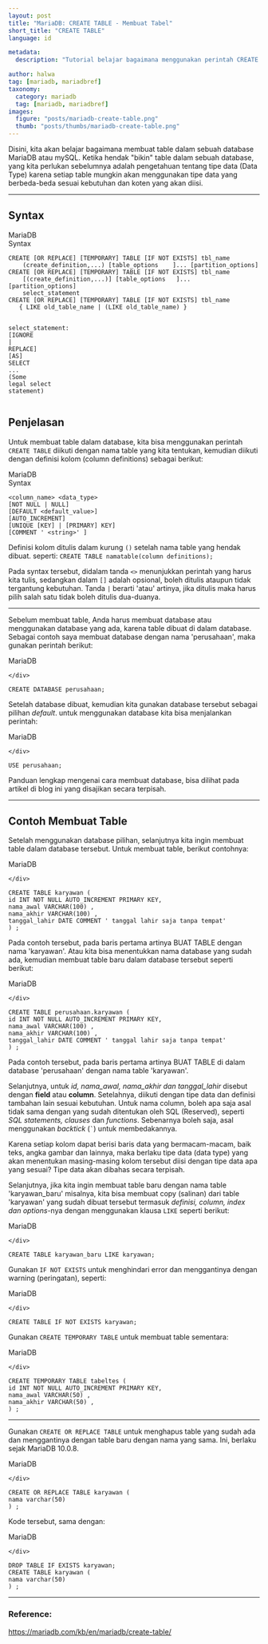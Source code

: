 ```yaml
---
layout: post
title: "MariaDB: CREATE TABLE - Membuat Tabel"
short_title: "CREATE TABLE"
language: id

metadata:
  description: "Tutorial belajar bagaimana menggunakan perintah CREATE TABLE yang digunakan untuk membuat table baru dalam database MariaDB atau MySQL"

author: halwa
tag: [mariadb, mariadbref]
taxonomy:
  category: mariadb
  tag: [mariadb, mariadbref]
images:
  figure: "posts/mariadb-create-table.png"
  thumb: "posts/thumbs/mariadb-create-table.png"
---
```

<p class="lead">Disini, kita akan belajar bagaimana membuat table dalam sebuah database MariaDB atau mySQL. Ketika hendak "bikin" table dalam sebuah database, yang kita perlukan sebelumnya adalah pengetahuan tentang tipe data (Data Type) karena setiap table mungkin akan menggunakan tipe data yang berbeda-beda sesuai kebutuhan dan koten yang akan diisi.</p>
<hr/>
<h2>Syntax</h2>
<div class="icard">
  <div class="icard-heading clearfix co-wh bg-in">
    <div class="icard-bar">
      <div class="icard-bar-left pull-left">
        <i class="fa fa-mariadb" aria-hidden="true"></i>
        <span>MariaDB</span>
      </div>
      <div class="icard-bar-right pull-right">
        <span>Syntax</span>
      </div>
    </div>
  </div>
  <div class="icard-body icode itheme">
<pre class="prettyprint linenums line-numbers highlight language-sql"><code data-language="sql" class=" language-sql"><span class="token keyword">CREATE</span> <span class="token punctuation">[</span><span class="token operator">OR</span> REPLACE<span class="token punctuation">]</span> <span class="token punctuation">[</span><span class="token keyword">TEMPORARY</span><span class="token punctuation">]</span> <span class="token keyword">TABLE</span> <span class="token punctuation">[</span><span class="token keyword">IF</span> <span class="token operator">NOT</span> <span class="token keyword">EXISTS</span><span class="token punctuation">]</span> tbl_name
    <span class="token punctuation">(</span>create_definition<span class="token punctuation">,</span><span class="token punctuation">.</span><span class="token punctuation">.</span><span class="token punctuation">.</span><span class="token punctuation">)</span> <span class="token punctuation">[</span>table_options    <span class="token punctuation">]</span><span class="token punctuation">.</span><span class="token punctuation">.</span><span class="token punctuation">.</span> <span class="token punctuation">[</span>partition_options<span class="token punctuation">]</span>
<span class="token keyword">CREATE</span> <span class="token punctuation">[</span><span class="token operator">OR</span> REPLACE<span class="token punctuation">]</span> <span class="token punctuation">[</span><span class="token keyword">TEMPORARY</span><span class="token punctuation">]</span> <span class="token keyword">TABLE</span> <span class="token punctuation">[</span><span class="token keyword">IF</span> <span class="token operator">NOT</span> <span class="token keyword">EXISTS</span><span class="token punctuation">]</span> tbl_name
    <span class="token punctuation">[</span><span class="token punctuation">(</span>create_definition<span class="token punctuation">,</span><span class="token punctuation">.</span><span class="token punctuation">.</span><span class="token punctuation">.</span><span class="token punctuation">)</span><span class="token punctuation">]</span> <span class="token punctuation">[</span>table_options   <span class="token punctuation">]</span><span class="token punctuation">.</span><span class="token punctuation">.</span><span class="token punctuation">.</span> <span class="token punctuation">[</span>partition_options<span class="token punctuation">]</span>
    select_statement
<span class="token keyword">CREATE</span> <span class="token punctuation">[</span><span class="token operator">OR</span> REPLACE<span class="token punctuation">]</span> <span class="token punctuation">[</span><span class="token keyword">TEMPORARY</span><span class="token punctuation">]</span> <span class="token keyword">TABLE</span> <span class="token punctuation">[</span><span class="token keyword">IF</span> <span class="token operator">NOT</span> <span class="token keyword">EXISTS</span><span class="token punctuation">]</span> tbl_name
   { <span class="token operator">LIKE</span> old_table_name <span class="token operator">|</span> <span class="token punctuation">(</span><span class="token operator">LIKE</span> old_table_name<span class="token punctuation">)</span> }

select_statement:
    <span class="token punctuation">[</span><span class="token keyword">IGNORE</span> <span class="token operator">|</span> REPLACE<span class="token punctuation">]</span> <span class="token punctuation">[</span><span class="token keyword">AS</span><span class="token punctuation">]</span> <span class="token keyword">SELECT</span> <span class="token punctuation">.</span><span class="token punctuation">.</span><span class="token punctuation">.</span>   <span class="token punctuation">(</span><span class="token keyword">Some</span> legal <span class="token keyword">select</span> statement<span class="token punctuation">)</span><span aria-hidden="true" class="line-numbers-rows"><span></span><span></span><span></span><span></span><span></span><span></span><span></span><span></span><span></span><span></span></span></code>
</pre>
  </div>
</div>
<h2>Penjelasan</h2>
<p>Untuk membuat table dalam database, kita bisa menggunakan perintah <code>CREATE TABLE</code> diikuti dengan nama table yang kita tentukan, kemudian diikuti dengan definisi kolom (column definitions) sebagai berikut:</p>
<div class="icard">
  <div class="icard-heading clearfix co-wh bg-in">
    <div class="icard-bar">
      <div class="icard-bar-left pull-left">
        <i class="fa fa-mariadb" aria-hidden="true"></i>
        <span>MariaDB</span>
      </div>
      <div class="icard-bar-right pull-right">
        <span>Syntax</span>
      </div>
    </div>
  </div>
  <div class="icard-body icode itheme">
<pre class="prettyprint linenums line-numbers highlight language-sql"><code data-language="sql" class=" language-sql"><span class="token operator">&lt;</span>column_name<span class="token operator">&gt;</span> <span class="token operator">&lt;</span>data_type<span class="token operator">&gt;</span>
<span class="token punctuation">[</span><span class="token operator">NOT</span> <span class="token boolean">NULL</span> <span class="token operator">|</span> <span class="token boolean">NULL</span><span class="token punctuation">]</span>
<span class="token punctuation">[</span><span class="token keyword">DEFAULT</span> <span class="token operator">&lt;</span>default_value<span class="token operator">&gt;</span><span class="token punctuation">]</span>
<span class="token punctuation">[</span><span class="token keyword">AUTO_INCREMENT</span><span class="token punctuation">]</span>
<span class="token punctuation">[</span><span class="token keyword">UNIQUE</span> <span class="token punctuation">[</span><span class="token keyword">KEY</span><span class="token punctuation">]</span> <span class="token operator">|</span> <span class="token punctuation">[</span><span class="token keyword">PRIMARY</span><span class="token punctuation">]</span> <span class="token keyword">KEY</span><span class="token punctuation">]</span>
<span class="token punctuation">[</span><span class="token keyword">COMMENT</span> <span class="token string">' &lt;string&gt;'</span> <span class="token punctuation">]</span><span aria-hidden="true" class="line-numbers-rows"><span></span><span></span><span></span><span></span><span></span><span></span></span></code>
</pre>
  </div>
</div>

<p>Definisi kolom ditulis dalam kurung <code>()</code> setelah nama table yang hendak dibuat. seperti: <code>CREATE TABLE namatable(column definitions);</code></p>
<p>Pada syntax tersebut, didalam tanda <code>&lt;&gt;</code> menunjukkan perintah yang harus kita tulis, sedangkan dalam <code>[]</code> adalah opsional, boleh ditulis ataupun tidak tergantung kebutuhan. Tanda <code>|</code> berarti 'atau' artinya, jika ditulis maka harus pilih salah satu tidak boleh ditulis dua-duanya.</p>
<hr>
<p>Sebelum membuat table, Anda harus membuat database atau menggunakan database yang ada, karena table dibuat di dalam database. Sebagai contoh saya membuat database dengan nama 'perusahaan', maka gunakan perintah berikut:</p>
<div class="icard">
  <div class="icard-heading clearfix co-wh bg-in">
    <div class="icard-bar">
      <div class="icard-bar-left pull-left">
        <i class="fa fa-mariadb" aria-hidden="true"></i>
        <span>MariaDB</span>
      </div>

    </div>
  </div>
  <div class="icard-body icode itheme">
<pre class="prettyprint linenums line-numbers highlight language-sql"><code data-language="sql" class=" language-sql"><span class="token keyword">CREATE</span> <span class="token keyword">DATABASE</span> perusahaan<span class="token punctuation">;</span><span aria-hidden="true" class="line-numbers-rows"><span></span></span></code>
</pre>
  </div>
</div>
<p>Setelah database dibuat, kemudian kita gunakan database tersebut sebagai pilihan <em>default</em>. untuk menggunakan database kita bisa menjalankan perintah:</p>
<div class="icard">
  <div class="icard-heading clearfix co-wh bg-in">
    <div class="icard-bar">
      <div class="icard-bar-left pull-left">
        <i class="fa fa-mariadb" aria-hidden="true"></i>
        <span>MariaDB</span>
      </div>

    </div>
  </div>
  <div class="icard-body icode itheme">
<pre class="prettyprint linenums line-numbers highlight language-sql"><code data-language="sql" class=" language-sql"><span class="token keyword">USE</span> perusahaan<span class="token punctuation">;</span><span aria-hidden="true" class="line-numbers-rows"><span></span></span></code>
</pre>
  </div>
</div>

<p>Panduan lengkap mengenai cara membuat database, bisa dilihat pada artikel di blog ini yang disajikan secara terpisah.</p>
<hr>
<h2>Contoh Membuat Table</h2>
<p>Setelah menggunakan database pilihan, selanjutnya kita ingin membuat table dalam database tersebut. Untuk membuat table, berikut contohnya:</p>
<div class="icard">
  <div class="icard-heading clearfix co-wh bg-in">
    <div class="icard-bar">
      <div class="icard-bar-left pull-left">
        <i class="fa fa-mariadb" aria-hidden="true"></i>
        <span>MariaDB</span>
      </div>

    </div>
  </div>
  <div class="icard-body icode itheme">
<pre class="prettyprint linenums line-numbers highlight language-sql"><code data-language="sql" class=" language-sql"><span class="token keyword">CREATE</span> <span class="token keyword">TABLE</span> karyawan <span class="token punctuation">(</span>
id <span class="token keyword">INT</span> <span class="token operator">NOT</span> <span class="token boolean">NULL</span> <span class="token keyword">AUTO_INCREMENT</span> <span class="token keyword">PRIMARY</span> <span class="token keyword">KEY</span><span class="token punctuation">,</span>
nama_awal <span class="token keyword">VARCHAR</span><span class="token punctuation">(</span><span class="token number">100</span><span class="token punctuation">)</span> <span class="token punctuation">,</span>
nama_akhir <span class="token keyword">VARCHAR</span><span class="token punctuation">(</span><span class="token number">100</span><span class="token punctuation">)</span> <span class="token punctuation">,</span>
tanggal_lahir <span class="token keyword">DATE</span> <span class="token keyword">COMMENT</span> <span class="token string">' tanggal lahir saja tanpa tempat'</span>
<span class="token punctuation">)</span> <span class="token punctuation">;</span><span aria-hidden="true" class="line-numbers-rows"><span></span><span></span><span></span><span></span><span></span><span></span></span></code>
</pre>
  </div>
</div>
<p>Pada contoh tersebut, pada baris pertama artinya BUAT TABLE dengan nama 'karyawan'. Atau kita bisa menentukkan nama database yang sudah ada, kemudian membuat table baru dalam database tersebut seperti berikut:</p>
<div class="icard">
  <div class="icard-heading clearfix co-wh bg-in">
    <div class="icard-bar">
      <div class="icard-bar-left pull-left">
        <i class="fa fa-mariadb" aria-hidden="true"></i>
        <span>MariaDB</span>
      </div>

    </div>
  </div>
  <div class="icard-body icode itheme">
<pre class="prettyprint linenums line-numbers highlight language-sql"><code data-language="sql" class=" language-sql"><span class="token keyword">CREATE</span> <span class="token keyword">TABLE</span> perusahaan<span class="token punctuation">.</span>karyawan <span class="token punctuation">(</span>
id <span class="token keyword">INT</span> <span class="token operator">NOT</span> <span class="token boolean">NULL</span> <span class="token keyword">AUTO_INCREMENT</span> <span class="token keyword">PRIMARY</span> <span class="token keyword">KEY</span><span class="token punctuation">,</span>
nama_awal <span class="token keyword">VARCHAR</span><span class="token punctuation">(</span><span class="token number">100</span><span class="token punctuation">)</span> <span class="token punctuation">,</span>
nama_akhir <span class="token keyword">VARCHAR</span><span class="token punctuation">(</span><span class="token number">100</span><span class="token punctuation">)</span> <span class="token punctuation">,</span>
tanggal_lahir <span class="token keyword">DATE</span> <span class="token keyword">COMMENT</span> <span class="token string">' tanggal lahir saja tanpa tempat'</span>
<span class="token punctuation">)</span> <span class="token punctuation">;</span><span aria-hidden="true" class="line-numbers-rows"><span></span><span></span><span></span><span></span><span></span><span></span></span></code>
</pre>
  </div>
</div>
<p>Pada contoh tersebut, pada baris pertama artinya BUAT TABLE di dalam database 'perusahaan' dengan nama table 'karyawan'.</p>
<p>Selanjutnya, untuk <em>id, nama_awal, nama_akhir dan tanggal_lahir</em> disebut dengan <strong>field</strong> atau <strong>column</strong>. Setelahnya, diikuti dengan tipe data dan definisi tambahan lain sesuai kebutuhan. Untuk nama column, boleh apa saja asal tidak sama dengan yang sudah ditentukan oleh SQL (Reserved), seperti <em>SQL statements, clauses</em> dan <em>functions</em>. Sebenarnya boleh saja, asal menggunakan <em>backtick</em> (<code>`</code>) untuk membedakannya.</p>
<p>Karena setiap kolom dapat berisi baris data yang bermacam-macam, baik teks, angka gambar dan lainnya, maka berlaku tipe data (data type) yang akan menentukan  masing-masing kolom tersebut diisi dengan tipe data apa yang sesuai? Tipe data akan dibahas secara terpisah.</p>
<p>Selanjutnya, jika kita ingin membuat table baru dengan nama table 'karyawan_baru' misalnya, kita bisa membuat copy (salinan) dari table 'karyawan' yang sudah dibuat tersebut termasuk <em>definisi, column, index dan options</em>-nya dengan menggunakan klausa <code>LIKE</code> seperti berikut:</p>
<div class="icard">
  <div class="icard-heading clearfix co-wh bg-in">
    <div class="icard-bar">
      <div class="icard-bar-left pull-left">
        <i class="fa fa-mariadb" aria-hidden="true"></i>
        <span>MariaDB</span>
      </div>

    </div>
  </div>
  <div class="icard-body icode itheme">
<pre class="prettyprint linenums line-numbers highlight language-sql"><code data-language="sql" class=" language-sql"><span class="token keyword">CREATE</span> <span class="token keyword">TABLE</span> karyawan_baru <span class="token operator">LIKE</span> karyawan<span class="token punctuation">;</span><span aria-hidden="true" class="line-numbers-rows"><span></span></span></code>
</pre>
  </div>
</div>

<p>Gunakan <code>IF NOT EXISTS</code> untuk menghindari error dan menggantinya dengan warning (peringatan), seperti:</p>
<div class="icard">
  <div class="icard-heading clearfix co-wh bg-in">
    <div class="icard-bar">
      <div class="icard-bar-left pull-left">
        <i class="fa fa-mariadb" aria-hidden="true"></i>
        <span>MariaDB</span>
      </div>

    </div>
  </div>
  <div class="icard-body icode itheme">
<pre class="prettyprint linenums line-numbers highlight language-sql"><code data-language="sql" class=" language-sql"><span class="token keyword">CREATE</span> <span class="token keyword">TABLE</span> <span class="token keyword">IF</span> <span class="token operator">NOT</span> <span class="token keyword">EXISTS</span> karyawan<span class="token punctuation">;</span><span aria-hidden="true" class="line-numbers-rows"><span></span></span></code>
</pre>
  </div>
</div>
<p>Gunakan <code>CREATE TEMPORARY TABLE</code> untuk membuat table sementara:</p>
<div class="icard">
  <div class="icard-heading clearfix co-wh bg-in">
    <div class="icard-bar">
      <div class="icard-bar-left pull-left">
        <i class="fa fa-mariadb" aria-hidden="true"></i>
        <span>MariaDB</span>
      </div>

    </div>
  </div>
  <div class="icard-body icode itheme">
<pre class="prettyprint linenums line-numbers highlight language-sql"><code data-language="sql" class=" language-sql"><span class="token keyword">CREATE</span> <span class="token keyword">TEMPORARY</span> <span class="token keyword">TABLE</span> tabeltes <span class="token punctuation">(</span>
id <span class="token keyword">INT</span> <span class="token operator">NOT</span> <span class="token boolean">NULL</span> <span class="token keyword">AUTO_INCREMENT</span> <span class="token keyword">PRIMARY</span> <span class="token keyword">KEY</span><span class="token punctuation">,</span>
nama_awal <span class="token keyword">VARCHAR</span><span class="token punctuation">(</span><span class="token number">50</span><span class="token punctuation">)</span> <span class="token punctuation">,</span>
nama_akhir <span class="token keyword">VARCHAR</span><span class="token punctuation">(</span><span class="token number">50</span><span class="token punctuation">)</span> <span class="token punctuation">,</span>
<span class="token punctuation">)</span> <span class="token punctuation">;</span><span aria-hidden="true" class="line-numbers-rows"><span></span><span></span><span></span><span></span><span></span></span></code>
</pre>
  </div>
</div>

<hr>
<p>Gunakan <code>CREATE OR REPLACE TABLE</code> untuk menghapus table yang sudah ada dan menggantinya dengan table baru dengan nama yang sama. Ini, berlaku sejak MariaDB 10.0.8.</p>
<div class="icard">
  <div class="icard-heading clearfix co-wh bg-in">
    <div class="icard-bar">
      <div class="icard-bar-left pull-left">
        <i class="fa fa-mariadb" aria-hidden="true"></i>
        <span>MariaDB</span>
      </div>

    </div>
  </div>
  <div class="icard-body icode itheme">
<pre class="prettyprint linenums line-numbers highlight language-sql"><code data-language="sql" class=" language-sql"><span class="token keyword">CREATE</span> <span class="token operator">OR</span> REPLACE <span class="token keyword">TABLE</span> karyawan <span class="token punctuation">(</span>
nama <span class="token keyword">varchar</span><span class="token punctuation">(</span><span class="token number">50</span><span class="token punctuation">)</span>
<span class="token punctuation">)</span> <span class="token punctuation">;</span><span aria-hidden="true" class="line-numbers-rows"><span></span><span></span><span></span></span></code>
</pre>
  </div>
</div>

<p>Kode tersebut, sama dengan:</p>
<div class="icard">
  <div class="icard-heading clearfix co-wh bg-in">
    <div class="icard-bar">
      <div class="icard-bar-left pull-left">
        <i class="fa fa-mariadb" aria-hidden="true"></i>
        <span>MariaDB</span>
      </div>

    </div>
  </div>
  <div class="icard-body icode itheme">
<pre class="prettyprint linenums line-numbers highlight language-sql"><code data-language="sql" class=" language-sql"><span class="token keyword">DROP</span> <span class="token keyword">TABLE</span> <span class="token keyword">IF</span> <span class="token keyword">EXISTS</span> karyawan<span class="token punctuation">;</span>
<span class="token keyword">CREATE</span> <span class="token keyword">TABLE</span> karyawan <span class="token punctuation">(</span>
nama <span class="token keyword">varchar</span><span class="token punctuation">(</span><span class="token number">50</span><span class="token punctuation">)</span>
<span class="token punctuation">)</span> <span class="token punctuation">;</span><span aria-hidden="true" class="line-numbers-rows"><span></span><span></span><span></span><span></span></span></code>
</pre>
  </div>
</div>

<hr>

<h3>Reference:</h3>
<div class="sources bg-gr3 bordered p-space">
  <a rel="nofollow" href="https://mariadb.com/kb/en/mariadb/create-table/" target="_blank" class="text-muted">https://mariadb.com/kb/en/mariadb/create-table/</a>

</div>